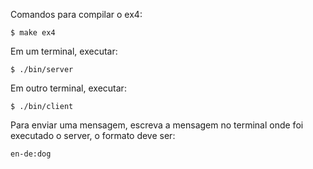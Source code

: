 Comandos para compilar o ex4:
```
$ make ex4
```

Em um terminal, executar:
```
$ ./bin/server
```

Em outro terminal, executar:
```
$ ./bin/client
```

Para enviar uma mensagem, escreva a mensagem no terminal onde foi executado o server, o formato deve ser:
```
en-de:dog
```